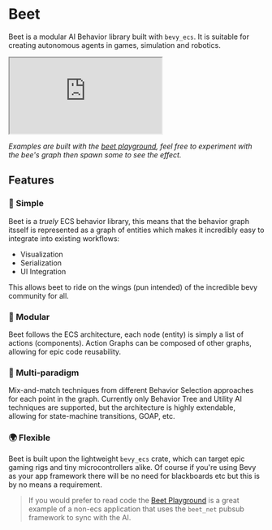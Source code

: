 # Beet

Beet is a modular AI Behavior library built with `bevy_ecs`. It is suitable for creating autonomous agents in games, simulation and robotics.

<iframe src="https://mrchantey.github.io/beet/play/?spawn-bee=&spawn-flower=&hide-graph=&graph=CAAAAAAAAABOZXcgTm9kZQEAAAAAAAAAAAAAAAAAAD%2FNzMw9AAAAAAAAAAA"></iframe>

*Examples are built with the [beet playground](https://mrchantey.github.io/beet/play?spawn-bee=1), feel free to experiment with the bee's graph then spawn some to see the effect.*

## Features
### 💪 Simple

Beet is a *truely* ECS behavior library, this means that the behavior graph itsself is represented as a graph of entities which makes it incredibly easy to integrate into existing workflows:
- Visualization
- Serialization
- UI Integration

This allows beet to ride on the wings (pun intended) of the incredible bevy community for all.

### 🌳 Modular

Beet follows the ECS architecture, each node (entity) is simply a list of actions (components). Action Graphs can be composed of other graphs, allowing for epic code reusability.

### 🌈 Multi-paradigm

Mix-and-match techniques from different Behavior Selection approaches for each point in the graph. Currently only Behavior Tree and Utility AI techniques are supported, but the architecture is highly extendable, allowing for state-machine transitions, GOAP, etc.

### 🌍 Flexible

Beet is built upon the lightweight `bevy_ecs` crate, which can target epic gaming rigs and tiny microcontrollers alike. Of course if you're using Bevy as your app framework there will be no need for blackboards etc but this is by no means a requirement. 

> If you would prefer to read code the [Beet Playground](https://github.com/mrchantey/beet/blob/main/crates/beet_web/src/bee/bee_game.rs) is a great example of a non-ecs application that uses the `beet_net` pubsub framework to sync with the AI.